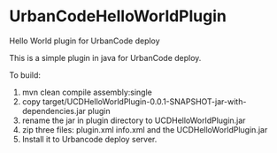 # UrbanCodeHelloWorldPlugin
Hello World plugin for UrbanCode deploy

This is a simple plugin in java for UrbanCode deploy.

To build:

1. mvn clean compile assembly:single
2. copy target/UCDHelloWorldPlugin-0.0.1-SNAPSHOT-jar-with-dependencies.jar plugin
3. rename the jar in plugin directory to UCDHelloWorldPlugin.jar
4. zip three files: plugin.xml info.xml and the UCDHelloWorldPlugin.jar
5. Install it to Urbancode deploy server.
